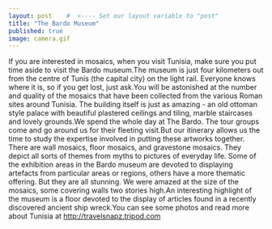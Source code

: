 ```yaml
---
layout: post    #  <---- Set our layout variable to "post"
title: "The Bardo Museum"  
published: true
image: camera.gif
---
```


If you are interested in mosaics, when you visit Tunisia, 
make sure you put time aside to visit the Bardo museum.The museum is just four kilometers out from the centre of 
Tunis (the capital city) on the light rail. Everyone knows 
where it is, so if you get lost, just ask.You will be astonished at the number and quality of the 
mosaics that have been collected from the various Roman 
sites around Tunisia. The building itself is just as 
amazing - an old ottoman style palace with beautiful 
plastered ceilings and tiling, marble staircases and lovely 
grounds.We spend the whole day at The Bardo. The tour groups come 
and go around us for their fleeting visit.But our itinerary allows us the time to study the expertise 
involved in putting these artworks together. There are wall 
mosaics, floor mosaics, and gravestone mosaics. They depict 
all sorts of themes from myths to pictures of everyday 
life.   Some of the exhibition areas in the Bardo museum are 
devoted to displaying artefacts from particular areas or 
regions, others have a more thematic offering. But they are 
all stunning. We were amazed at the size of the mosaics, 
some covering walls two stories high.An interesting highlight of the museum is a floor devoted 
to the display of articles found in a recently discovered 
ancient ship wreck.You can see some photos and read more about Tunisia at 
http://travelsnapz.tripod.com
